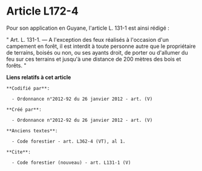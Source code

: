 # Article L172-4

Pour son application en Guyane, l'article L. 131-1 est ainsi rédigé :

" Art. L. 131-1. ― A l'exception des feux réalisés à l'occasion d'un campement en forêt, il est interdit à toute personne
autre que le propriétaire de terrains, boisés ou non, ou ses ayants droit, de porter ou d'allumer du feu sur ces terrains et
jusqu'à une distance de 200 mètres des bois et forêts. "

**Liens relatifs à cet article**

	**Codifié par**:

	  - Ordonnance n°2012-92 du 26 janvier 2012 - art. (V)

	**Créé par**:

	  - Ordonnance n°2012-92 du 26 janvier 2012 - art. (V)

	**Anciens textes**:

	  - Code forestier - art. L362-4 (VT), al 1.

	**Cite**:

	  - Code forestier (nouveau) - art. L131-1 (V)
